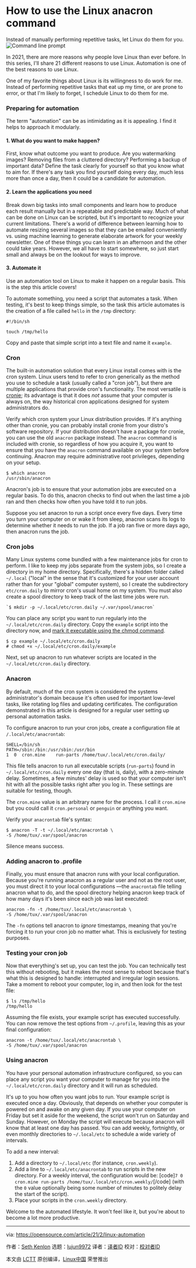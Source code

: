 [#]: subject: (How to use the Linux anacron command)
[#]: via: (https://opensource.com/article/21/2/linux-automation)
[#]: author: (Seth Kenlon https://opensource.com/users/seth)
[#]: collector: (lujun9972)
[#]: translator: ( )
[#]: reviewer: ( )
[#]: publisher: ( )
[#]: url: ( )

How to use the Linux anacron command
======
Instead of manually performing repetitive tasks, let Linux do them for
you.
![Command line prompt][1]

In 2021, there are more reasons why people love Linux than ever before. In this series, I'll share 21 different reasons to use Linux. Automation is one of the best reasons to use Linux.

One of my favorite things about Linux is its willingness to do work for me. Instead of performing repetitive tasks that eat up my time, or are prone to error, or that I'm likely to forget, I schedule Linux to do them for me.

### Preparing for automation

The term "automation" can be as intimidating as it is appealing. I find it helps to approach it modularly.

#### 1\. What do you want to make happen?

First, know what outcome you want to produce. Are you watermarking images? Removing files from a cluttered directory? Performing a backup of important data? Define the task clearly for yourself so that you know what to aim for. If there's any task you find yourself doing every day, much less more than once a day, then it could be a candidate for automation.

#### 2\. Learn the applications you need

Break down big tasks into small components and learn how to produce each result manually but in a repeatable and predictable way. Much of what can be done on Linux can be scripted, but it's important to recognize your current limitations. There's a world of difference between learning how to automate resizing several images so that they can be emailed conveniently vs. using machine learning to generate elaborate artwork for your weekly newsletter. One of these things you can learn in an afternoon and the other could take years. However, we all have to start somewhere, so just start small and always be on the lookout for ways to improve.

#### 3\. Automate it

Use an automation tool on Linux to make it happen on a regular basis. This is the step this article covers!

To automate something, you need a script that automates a task. When testing, it's best to keep things simple, so the task this article automates is the creation of a file called `hello` in the `/tmp` directory:


```
#!/bin/sh

touch /tmp/hello
```

Copy and paste that simple script into a text file and name it `example`.

### Cron

The built-in automation solution that every Linux install comes with is the cron system. Linux users tend to refer to cron generically as the method you use to schedule a task (usually called a "cron job"), but there are multiple applications that provide cron's functionality. The most versatile is [cronie][2]; its advantage is that it does _not_ assume that your computer is always on, the way historical cron applications designed for system administrators do.

Verify which cron system your Linux distribution provides. If it's anything other than cronie, you can probably install cronie from your distro's software repository. If your distribution doesn't have a package for cronie, you can use the old `anacron` package instead. The `anacron` command is included with cronie, so regardless of how you acquire it, you want to ensure that you have the `anacron` command available on your system before continuing. Anacron may require administrative root privileges, depending on your setup.


```
$ which anacron
/usr/sbin/anacron
```

Anacron's job is to ensure that your automation jobs are executed on a regular basis. To do this, anacron checks to find out when the last time a job ran and then checks how often you have told it to run jobs.

Suppose you set anacron to run a script once every five days. Every time you turn your computer on or wake it from sleep, anacron scans its logs to determine whether it needs to run the job. If a job ran five or more days ago, then anacron runs the job.

### Cron jobs

Many Linux systems come bundled with a few maintenance jobs for cron to perform. I like to keep my jobs separate from the system jobs, so I create a directory in my home directory. Specifically, there's a hidden folder called `~/.local` ("local" in the sense that it's customized for your user account rather than for your "global" computer system), so I create the subdirectory `etc/cron.daily` to mirror cron's usual home on my system. You must also create a spool directory to keep track of the last time jobs were run.


```
`$ mkdir -p ~/.local/etc/cron.daily ~/.var/spool/anacron`
```

You can place any script you want to run regularly into the `~/.local/etc/cron.daily` directory. Copy the `example` script into the directory now, and [mark it executable using the chmod command][3].


```
$ cp example ~/.local/etc/cron.daily
# chmod +x ~/.local/etc/cron.daily/example
```

Next, set up anacron to run whatever scripts are located in the `~/.local/etc/cron.daily` directory.

### Anacron

By default, much of the cron system is considered the systems administrator's domain because it's often used for important low-level tasks, like rotating log files and updating certificates. The configuration demonstrated in this article is designed for a regular user setting up personal automation tasks.

To configure anacron to run your cron jobs, create a configuration file at `/.local/etc/anacrontab`:


```
SHELL=/bin/sh
PATH=/sbin:/bin:/usr/sbin:/usr/bin
1  0  cron.mine    run-parts /home/tux/.local/etc/cron.daily/
```

This file tells anacron to run all executable scripts (`run-parts`) found in `~/.local/etc/cron.daily` every one day (that is, daily), with a zero-minute delay. Sometimes, a few minutes' delay is used so that your computer isn't hit with all the possible tasks right after you log in. These settings are suitable for testing, though.

The `cron.mine` value is an arbitrary name for the process. I call it `cron.mine` but you could call it `cron.personal` or `penguin` or anything you want.

Verify your `anacrontab` file's syntax:


```
$ anacron -T -t ~/.local/etc/anacrontab \
-S /home/tux/.var/spool/anacron
```

Silence means success.

### Adding anacron to .profile

Finally, you must ensure that anacron runs with your local configuration. Because you're running anacron as a regular user and not as the root user, you must direct it to your local configurations —the `anacrontab` file telling anacron what to do, and the spool directory helping anacron keep track of how many days it's been since each job was last executed:


```
anacron -fn -t /home/tux/.local/etc/anacrontab \
-S /home/tux/.var/spool/anacron
```

The `-fn` options tell anacron to _ignore_ timestamps, meaning that you're forcing it to run your cron job no matter what. This is exclusively for testing purposes.

### Testing your cron job

Now that everything's set up, you can test the job. You can technically test this without rebooting, but it makes the most sense to reboot because that's what this is designed to handle: interrupted and irregular login sessions. Take a moment to reboot your computer, log in, and then look for the test file:


```
$ ls /tmp/hello
/tmp/hello
```

Assuming the file exists, your example script has executed successfully. You can now remove the test options from `~/.profile`, leaving this as your final configuration:


```
anacron -t /home/tux/.local/etc/anacrontab \
-S /home/tux/.var/spool/anacron
```

### Using anacron

You have your personal automation infrastructure configured, so you can place any script you want your computer to manage for you into the `~/.local/etc/cron.daily` directory and it will run as scheduled.

It's up to you how often you want jobs to run. Your example script is executed once a day. Obviously, that depends on whether your computer is powered on and awake on any given day. If you use your computer on Friday but set it aside for the weekend, the script won't run on Saturday and Sunday. However, on Monday the script will execute because anacron will know that at least one day has passed. You can add weekly, fortnightly, or even monthly directories to `~/.local/etc` to schedule a wide variety of intervals.

To add a new interval:

  1. Add a directory to `~/.local/etc` (for instance, `cron.weekly`).
  2. Add a line to `~/.local/etc/anacrontab` to run scripts in the new directory. For a weekly interval, the configuration would be: [code]`7 0 cron.mine run-parts /home/tux/.local/etc/cron.weekly/`[/code] (with the `0` value optionally being some number of minutes to politely delay the start of the script).
  3. Place your scripts in the `cron.weekly` directory.



Welcome to the automated lifestyle. It won't feel like it, but you're about to become a lot more productive.

--------------------------------------------------------------------------------

via: https://opensource.com/article/21/2/linux-automation

作者：[Seth Kenlon][a]
选题：[lujun9972][b]
译者：[译者ID](https://github.com/译者ID)
校对：[校对者ID](https://github.com/校对者ID)

本文由 [LCTT](https://github.com/LCTT/TranslateProject) 原创编译，[Linux中国](https://linux.cn/) 荣誉推出

[a]: https://opensource.com/users/seth
[b]: https://github.com/lujun9972
[1]: https://opensource.com/sites/default/files/styles/image-full-size/public/lead-images/command_line_prompt.png?itok=wbGiJ_yg (Command line prompt)
[2]: https://github.com/cronie-crond/cronie
[3]: https://opensource.com/article/19/8/linux-chmod-command
